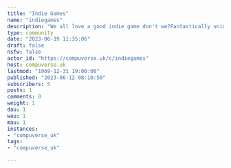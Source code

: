 ```yaml
---
title: "Indie Games" 
name: "indiegames"
description: "We all love a good indie game don't we?Fantastically unique experiences, spiritual successors to old classics, new and interesting takes on a known formula?Indies can do it all, and nowadays seem to have more polish than the most expensive AAAs.This community is to discuss the best indie games, maybe you'll find a new hidden gem?"
type: community
date: "2023-06-19 11:35:06"
draft: false
nsfw: false
actor_id: "https://compuverse.uk/c/indiegames"
host: compuverse.uk
lastmod: "1969-12-31 19:00:00"
published: "2023-06-12 08:10:50"
subscribers: 5
posts: 1
comments: 0
weight: 1
dau: 1
wau: 1
mau: 1
instances:
- "compuverse_uk"
tags: 
- "compuverse_uk"

---
```


